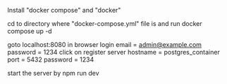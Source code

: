 Install "docker compose" and "docker" 

cd to directory where "docker-compose.yml" file is and run
docker compose up -d

goto localhost:8080 in browser
login email = admin@example.com password = 1234
click on register server
hostname = postgres_container
port = 5432
password = 1234

start the server by npm run dev